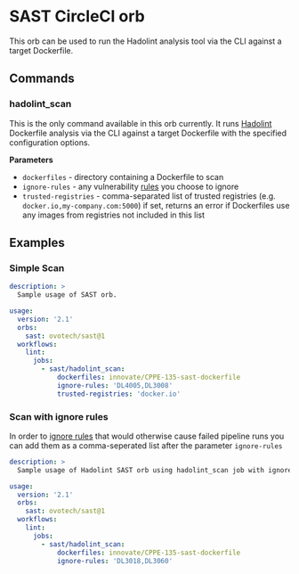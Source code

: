 # SAST CircleCI orb

This orb can be used to run the Hadolint analysis tool via the CLI against a target Dockerfile.

## Commands
### hadolint_scan
This is the only command available in this orb currently. It runs [Hadolint](https://hub.docker.com/r/hadolint/hadolint) Dockerfile analysis via the CLI against a target Dockerfile with the specified configuration options.

**Parameters**
- `dockerfiles` - directory containing a Dockerfile to scan
- `ignore-rules` - any vulnerability [rules](https://github.com/hadolint/hadolint#rules) you choose to ignore 
- `trusted-registries` - comma-separated list of trusted registries (e.g. `docker.io,my-company.com:5000`) if set, returns an error if Dockerfiles use any images from registries not included in this list

## Examples

### Simple Scan
```yaml
description: >
  Sample usage of SAST orb.

usage:
  version: '2.1'
  orbs:
    sast: ovotech/sast@1
  workflows:
    lint:
      jobs:
        - sast/hadolint_scan:
            dockerfiles: innovate/CPPE-135-sast-dockerfile
            ignore-rules: 'DL4005,DL3008'
            trusted-registries: 'docker.io'
```

### Scan with ignore rules

In order to [ignore rules](https://github.com/hadolint/hadolint#rules) that would otherwise cause failed pipeline runs you can add them as a comma-seperated list after the parameter `ignore-rules`
```yaml
description: >
  Sample usage of Hadolint SAST orb using hadolint_scan job with ignore rules.

usage:
  version: '2.1'
  orbs:
    sast: ovotech/sast@1
  workflows:
    lint:
      jobs:
        - sast/hadolint_scan:
            dockerfiles: innovate/CPPE-135-sast-dockerfile
            ignore-rules: 'DL3018,DL3060'
```
